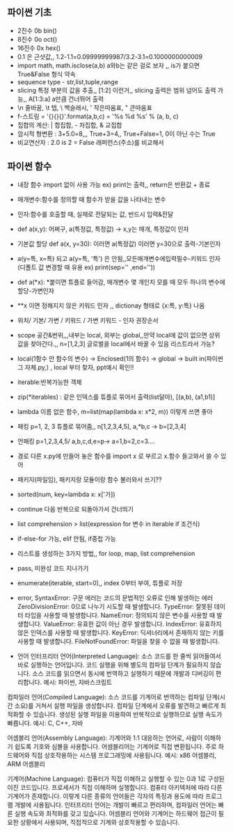 ## 파이썬 기초
- 2진수 0b  bin()
- 8진수 0o  oct()
- 16진수 0x  hex()
- 0.1 은 근삿값,, 1.2-1.1=0.09999999987/3.2-3.1=0.1000000000009
- import math, math.isclose(a,b) a와b는 같은 걸로 보자 ,, is가 붙으면 True&False 형식 약속
- sequence type - str,list,tuple,range
- slicing 특정 부분의 값을 추출,, [1:2] 이런거,, slicing 출력은 범위 넘어도 출력 가능,, A[1:3:a] a만큼 건너뛰어 출력
- \n 줄바꿈, \t 탭, \\ 백슬래시, \' 작은따옴표, \" 큰따옴표
- f-스트링 = '{}{}{}'.format(a,b,c) = '%s %d %s' % (a, b, c)
- 집합의 계산: | 합집합, - 차집합, & 교집합
- 암시적 형변환 : 3+5.0=8,,, True+3=4,, True+False=1, 0이 아닌 수는 True
- 비교연산자 : 2.0 is 2 = False 래퍼런스(주소)를 비교해서

## 파이썬 함수
- 내장 함수 import 없이 사용 가능 ex) print는 출력,, return은 반환값 + 종료
- 매개변수:함수를 정의할 때 함수가 받을 값을 나타내는 변수
- 인자:함수를 호출할 때, 실제로 전달되는 값, 반드시 입력&전달
- def a(x,y): 어쩌구, a(특정값, 특정값) -> x,y는 매개, 특정값이 인자
- 기본값 할당 def a(x, y=30): 이러면 a(특정값) 이러면 y=30으로 출력-기본인자
- a(y=특, x=특) 되고 a(y=특, '특') 은 안됨,,모든매개변수에입력필수-키워드 인자(디폴트 값 변경할 때 유용 ex) print(sep='' ,end=''))
- def a(*x):  *붙이면 튜플로 들어감, 매개변수 몇 개인지 모를 때 모두 하나의 변수에 할당-가변인자
- **x 이면 정해지지 않은 키워드 인자 ,, dictionay 형태로 {x:특, y:특} 나옴
- 위치/ 기본/ 가변 / 키워드 / 가변 키워드 - 인자 권장순서
- scope 공간&번위,,,내부는 local, 외부는 global,,만약 local에 값이 없으면 상위 값을 찾아간다.,, n=[1,2,3] 글로벌을 local에서 바꿀 수 있음 리스트라서 가능? 
- local(1함수 안 함수의 변수) -> Enclosed(1의 함수) -> global -> built in(파이썬 그 자체.py,) , local 부터 찾자, ppt예시 확인!!
- iterable:반복가능한 객체
- zip(*iterables) : 같은 인덱스를 튜플로 묶어서 출력(list달아), [(a,b), (a1,b1)]
- lambda 이름 없은 함수, m=list(map(lambda x: x*2, m)) 이렇게 쓰면 좋아
- 패킹 p=1, 2, 3 튜플로 묶어줌,, n[1,2,3,4,5], a,*b,c -> b=[2,3,4]
- 언패킹 p=1,2,3,4,5/ a,b,c,d,e=p-> a=1,b=2,c=3....
- 경로 다른 x.py에 만들어 놓은 함수를 import x 로 부르고 x.함수 들고와서 쓸 수 있어
- 패키지(파일임), 패키지랑 모듈이랑 함수 불러와서 쓰기??
- sorted(num, key=lambda x: x['가])
- continue 다음 반복으로 되돌아가서 건너띄기
- list comprehension > list(expression for 변수 in iterable if 조건식)
- if-else-for 가능, elif 안됨, if중첩 가능
- 리스트를 생성하는 3가지 방법,, for loop, map, list comprehension
- pass, 미완성 코드 지나가기
- enumerate(iterable, start=0),, index 0부터 부여, 튜플로 저장

- error, 
SyntaxError: 구문 에러는 코드의 문법적인 오류로 인해 발생하는 에러
ZeroDivisionError: 0으로 나누기 시도할 때 발생합니다.
TypeError: 잘못된 데이터 타입을 사용할 때 발생합니다.
NameError: 정의되지 않은 변수를 사용할 때 발생합니다.
ValueError: 유효한 값이 아닌 경우 발생합니다.
IndexError: 유효하지 않은 인덱스를 사용할 때 발생합니다.
KeyError: 딕셔너리에서 존재하지 않는 키를 사용할 때 발생합니다.
FileNotFoundError: 파일을 찾을 수 없을 때 발생합니다.

- 언어
인터프리터 언어(Interpreted Language):
소스 코드를 한 줄씩 읽어들여서 바로 실행하는 언어입니다.
코드 실행을 위해 별도의 컴파일 단계가 필요하지 않습니다.
소스 코드를 읽으면서 동시에 번역하고 실행하기 때문에 개발과 디버깅이 편리합니다.
예시: 파이썬, 자바스크립트

컴파일러 언어(Compiled Language):
소스 코드를 기계어로 번역하는 컴파일 단계(시간 소요)를 거쳐서 실행 파일을 생성합니다.
컴파일 단계에서 오류를 발견하고 빠르게 최적화할 수 있습니다.
생성된 실행 파일을 이용하여 반복적으로 실행하므로 실행 속도가 빠릅니다.
예시: C, C++, 자바

어셈블리 언어(Assembly Language):
기계어와 1:1 대응하는 언어로, 사람이 이해하기 쉽도록 기호와 심볼을 사용합니다.
어셈블리어는 기계어로 직접 변환됩니다.
주로 하드웨어와 직접 상호작용하는 시스템 프로그래밍에 사용됩니다.
예시: x86 어셈블리, ARM 어셈블리

기계어(Machine Language):
컴퓨터가 직접 이해하고 실행할 수 있는 0과 1로 구성된 이진 코드입니다.
프로세서가 직접 이해하며 실행합니다.
컴퓨터 아키텍처에 따라 다른 기계어가 존재합니다.
이렇게 다른 종류의 언어들은 각자의 특징과 용도에 따라 프로그램 개발에 사용됩니다. 인터프리터 언어는 개발이 빠르고 편리하며, 컴파일러 언어는 빠른 실행 속도와 최적화를 갖고 있습니다. 어셈블리 언어와 기계어는 하드웨어 접근이 필요한 상황에서 사용되며, 직접적으로 기계와 상호작용할 수 있습니다.
